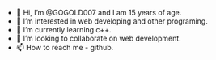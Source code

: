 - 👋 Hi, I’m @GOGOLD007 and I am 15 years of age.
- 👀 I’m interested in web developing and other programing.
- 🌱 I’m currently learning c++.
- 💞️ I’m looking to collaborate on web development.
- 📫 How to reach me - github.

<!---
GOGOLD007/GOGOLD007 is a ✨ special ✨ repository because its `README.md` (this file) appears on your GitHub profile.
You can click the Preview link to take a look at your changes.
--->
